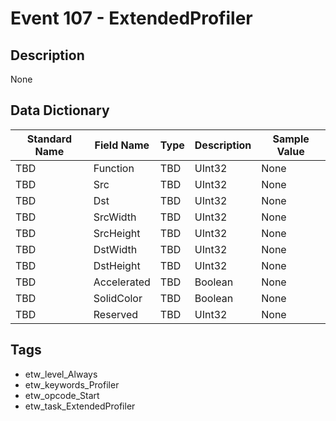 # Event 107 - ExtendedProfiler

## Description
None

## Data Dictionary
|Standard Name|Field Name|Type|Description|Sample Value|
|---|---|---|---|---|
|TBD|Function|TBD|UInt32|None|None|
|TBD|Src|TBD|UInt32|None|None|
|TBD|Dst|TBD|UInt32|None|None|
|TBD|SrcWidth|TBD|UInt32|None|None|
|TBD|SrcHeight|TBD|UInt32|None|None|
|TBD|DstWidth|TBD|UInt32|None|None|
|TBD|DstHeight|TBD|UInt32|None|None|
|TBD|Accelerated|TBD|Boolean|None|None|
|TBD|SolidColor|TBD|Boolean|None|None|
|TBD|Reserved|TBD|UInt32|None|None|

## Tags
* etw_level_Always
* etw_keywords_Profiler
* etw_opcode_Start
* etw_task_ExtendedProfiler